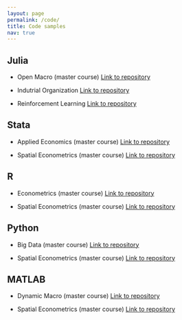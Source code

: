 ```yaml
---
layout: page
permalink: /code/
title: Code samples
nav: true
---
```


## Julia

* Open Macro (master course) [Link to repository](https://github.com/lulaporto/Macro-cuant.git)

* Indutrial Organization [Link to repository](https://github.com/lulaporto/Industrial-organization.git)

* Reinforcement Learning [Link to repository](https://github.com/lulaporto/Reinforcement-learning.git)

## Stata

* Applied Economics (master course) [Link to repository](https://github.com/lulaporto/Economia-aplicada.git)

* Spatial Econometrics (master course) [Link to repository](https://github.com/lulaporto/Aborto---Religion.git)

## R

* Econometrics (master course) [Link to repository](https://github.com/lulaporto/Metrics-core-.git)

* Spatial Econometrics (master course) [Link to repository](https://github.com/lulaporto/Aborto---Religion.git)

## Python

* Big Data (master course) [Link to repository](https://github.com/lulaporto/TrabajosPracticos-Grupo16.git)

* Spatial Econometrics (master course) [Link to repository](https://github.com/lulaporto/Aborto---Religion.git)

## MATLAB

* Dynamic Macro (master course) [Link to repository](https://github.com/lulaporto/Macro-dinamica.git)

* Spatial Econometrics (master course) [Link to repository](https://github.com/lulaporto/TP2.git)